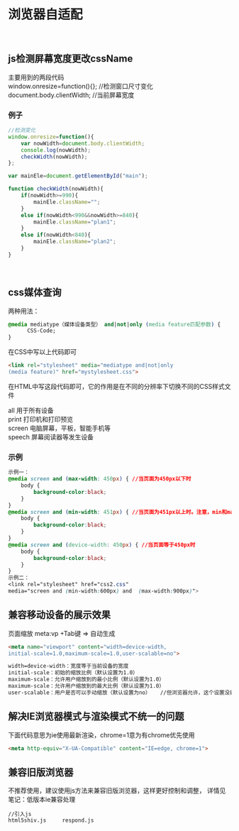 # 浏览器自适配 #

&nbsp;
## js检测屏幕宽度更改cssName
主要用到的两段代码  
window.onresize=function(){};  //检测窗口尺寸变化
document.body.clientWidth;		//当前屏幕宽度

### 例子
```js
//检测变化
window.onresize=function(){
	var nowWidth=document.body.clientWidth;
	console.log(nowWidth);
	checkWidth(nowWidth);
};

var mainEle=document.getElementById("main");

function checkWidth(nowWidth){
	if(nowWidth>=990){			
		mainEle.className="";
	}
	else if(nowWidth<990&&nowWidth>=840){	
		mainEle.className="plan1";
	}
	else if(nowWidth<840){			
		mainEle.className="plan2";
	}
}
```


​	
## css媒体查询

两种用法：  

```css
@media mediatype（媒体设备类型） and|not|only (media feature匹配参数) {
	  CSS-Code;
}
```
在CSS中写以上代码即可

```html
<link rel="stylesheet" media="mediatype and|not|only 
(media feature)" href="mystylesheet.css">
```
在HTML中写这段代码即可，它的作用是在不同的分辨率下切换不同的CSS样式文件 

all     用于所有设备  
print 	打印机和打印预览  
screen	电脑屏幕，平板，智能手机等  
speech	屏幕阅读器等发生设备  

### 示例  
```css
示例一：
@media screen and (max-width: 450px) { //当页面为450px以下时
	body { 
		background-color:black;
	}
}
@media screen and (min-width: 451px) { //当页面为451px以上时。注意，min和max宽度不能设置相等，除非使用link标签
	body { 
		background-color:black;
	}
}
@media screen and (device-width: 450px) { //当页面等于450px时
	body { 
		background-color:black;
	}
}
示例二：
<link rel="stylesheet" href="css2.css" 
media="screen and (min-width:600px) and  (max-width:900px)">
```


## 兼容移动设备的展示效果
页面缩放
	meta:vp +Tab键  => 自动生成  
	

```html
<meta name="viewport" content="width=device-width,
initial-scale=1.0,maximum-scale=1.0,user-scalable=no">

width=device-width：宽度等于当前设备的宽度
initial-scale：初始的缩放比例（默认设置为1.0）
maximum-scale：允许用户缩放到的最小比例（默认设置为1.0）
maximum-scale：允许用户缩放到的最大比例（默认设置为1.0）
user-scalable：用户是否可以手动缩放（默认设置为no）   //但浏览器允许，这个设置没卵用
```

## 解决IE浏览器模式与渲染模式不统一的问题


下面代码意思为ie使用最新渲染，chrome=1意为有chrome优先使用

```html
<meta http-equiv="X-UA-Compatible" content="IE=edge, chrome=1">
```

## 兼容旧版浏览器

不推荐使用，建议使用js方法来兼容旧版浏览器，这样更好控制和调整，
详情见笔记：低版本ie兼容处理

	//引入js
	html5shiv.js     respond.js